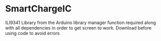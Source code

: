 # SmartChargeIC

ILI9341 Library from the Arduino library manager function required along with all dependencies in order to get screen to work. Download before using code to avoid errors

